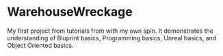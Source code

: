 # WarehouseWreckage
 My first project from tutorials from with my own spin. It demonstrates the understanding of Bluprint basics, Programming basics, Unreal basics, and Object Oriented basics.
